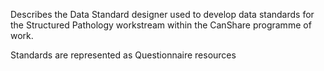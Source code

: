 Describes the Data Standard designer used to develop data standards for the Structured Pathology workstream within the CanShare programme of work.

Standards are represented as Questionnaire resources 